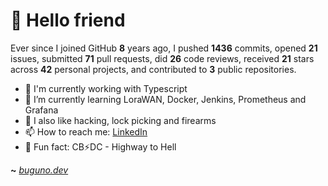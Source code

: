 # 🤖 Hello friend

Ever since I joined GitHub **8** years ago, I pushed **1436** commits, opened **21** issues, submitted **71** pull requests, did **26** code reviews, received **21** stars across **42** personal projects, and contributed to **3** public repositories.

- 🐍 I'm currently working with Typescript
- 🌱 I’m currently learning LoraWAN, Docker, Jenkins, Prometheus and Grafana
- 🔭 I also like hacking, lock picking and firearms
- 📫 How to reach me: [LinkedIn](https://www.linkedin.com/in/brunodesouzabezerra/)
- 🤡 Fun fact: CB⚡DC - Highway to Hell

**~** [_buguno.dev_](https://buguno.dev)
